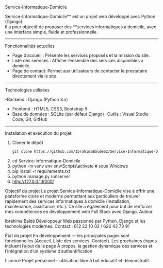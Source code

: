Service-Informatique-Domicile

Service-Informatique-Domicile** est un projet web développé avec Python (Django).  
Il a pour objectif de proposer des **services informatiques à domicile, avec une interface simple, fluide et professionnelle.

---

 Fonctionnalités actuelles

- Page d’accueil : Présente les services proposés et la mission du site.  
- Liste des services : Affiche l’ensemble des services disponibles à domicile.  
- Page de contact: Permet aux utilisateurs de contacter le prestataire directement via le site.

---

Technologies utilisées

-Backend : Django (Python 3.x)
- Frontend : HTML5, CSS3, Bootstrap 5
- Base de données : SQLite (par défaut Django)
-Outils : Visual Studio Code, Git, GitHub

---

 Installation et exécution du projet

1. Cloner le dépôt
   ```bash
   git clone https://github.com/IbrahimaBalde02/Service-Informatique-Domicile.git
2. cd Service-Informatique-Domicile
3. python -m venv env
   env\Scripts\activate   # sous Windows
4. pip install -r requirements.txt
5. python manage.py runserver
6. http://127.0.0.1:8000/

Objectif du projet
Le projet Service-Informatique-Domicile vise à offrir une plateforme claire et moderne permettant aux 
particuliers de trouver rapidement des services informatiques à domicile (installation, maintenance, assistance, etc.).
Ce site a également pour but de renforcer mes compétences en développement web Full Stack avec Django.
Auteur


Ibrahima Baldé
Développeur Web passionné par Python, Django et les technologies modernes.
Contact : 612 22 10 02 / 620 43 73 91


État du projet
En développement — les principales pages sont fonctionnelles (Accueil, Liste des services, Contact).
Les prochaines étapes incluent l’ajout de la page À propos, la gestion dynamique des services et l’intégration d’un système d’authentification.


Licence
Projet personnel – utilisation libre à but éducatif et démonstratif.
